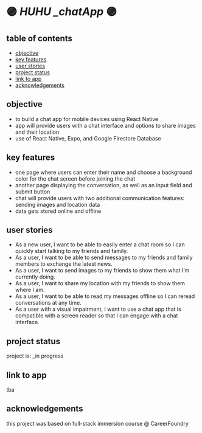 # :purple_circle: *HUHU _chatApp* :purple_circle:


## table of contents
* [objective](#objective)
* [key features](#key-features)
* [user stories](#user-stories)
* [project status](#project-status)
* [link to app](#link-to-app)
* [acknowledgements](#acknowledgements)

## objective
- to build a chat app for mobile devices using React Native
- app will provide users with a chat interface and options to share images and their location
- use of React Native, Expo, and Google Firestore Database
  
## key features
- one page where users can enter their name and choose a background color for the chat screen
before joining the chat
- another page displaying the conversation, as well as an input field and submit button
- chat will provide users with two additional communication features: sending images
and location data
- data gets stored online and offline

## user stories 
- As a new user, I want to be able to easily enter a chat room so I can quickly start talking to my
friends and family.
- As a user, I want to be able to send messages to my friends and family members to exchange
the latest news.
- As a user, I want to send images to my friends to show them what I’m currently doing.
- As a user, I want to share my location with my friends to show them where I am.
- As a user, I want to be able to read my messages offline so I can reread conversations at any time.
- As a user with a visual impairment, I want to use a chat app that is compatible with a screen
reader so that I can engage with a chat interface.

## project status
project is: _in progress

## link to app
tba

## acknowledgements
this project was based on full-stack immersion course @ CareerFoundry
